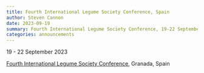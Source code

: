 ```yaml
---
title: Fourth International Legume Society Conference, Spain
author: Steven Cannon
date: 2023-09-19
summary: Fourth International Legume Society Conference, 19-22 September 2023, Granada, Spain
categories: announcements
---
```

19 - 22 September 2023

[Fourth International Legume Society Conference](https://ilsgranada2023.com), Granada, Spain
